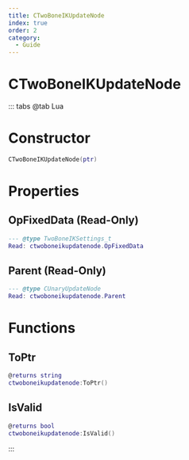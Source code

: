 ```yaml
---
title: CTwoBoneIKUpdateNode
index: true
order: 2
category:
  - Guide
---
```


# CTwoBoneIKUpdateNode

::: tabs
@tab Lua
# Constructor
```lua
CTwoBoneIKUpdateNode(ptr)
```
# Properties
## OpFixedData (Read-Only)
```lua
--- @type TwoBoneIKSettings_t
Read: ctwoboneikupdatenode.OpFixedData
```
## Parent (Read-Only)
```lua
--- @type CUnaryUpdateNode
Read: ctwoboneikupdatenode.Parent
```
# Functions
## ToPtr
```lua
@returns string
ctwoboneikupdatenode:ToPtr()
```
## IsValid
```lua
@returns bool
ctwoboneikupdatenode:IsValid()
```

:::